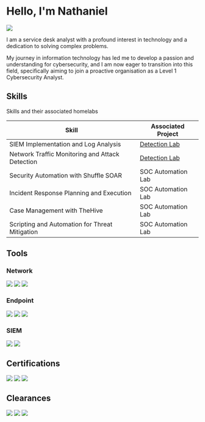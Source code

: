 # Hello, I'm Nathaniel
<a href="https://www.seek.com.au/profile/nathaniel-reich-LvlGTPKwqW"><img src="https://img.shields.io/badge/-SEEK-009900?style=for-the-badge&logo=seek&logoColor=white" /></a>

I am a service desk analyst with a profound interest in technology and a dedication to solving complex problems.

My journey in information technology has led me to develop a passion and understanding for cybersecurity, and I am now eager to transition into this field, specifically aiming to join a proactive organisation as a Level 1 Cybersecurity Analyst.

## Skills
Skills and their associated homelabs

| Skill                                         | Associated Project         |
|-----------------------------------------------|----------------------------|
| SIEM Implementation and Log Analysis          | <a href="https://google.com">Detection Lab</a>|
| Network Traffic Monitoring and Attack Detection | <a href="https://google.com">Detection Lab</a>|
| Security Automation with Shuffle SOAR         | SOC Automation Lab|
| Incident Response Planning and Execution      | SOC Automation Lab|
| Case Management with TheHive                  | SOC Automation Lab|
| Scripting and Automation for Threat Mitigation | SOC Automation Lab|

## Tools

### Network
<div>
    <img src="https://img.shields.io/badge/-Wireshark-1679A7?&style=for-the-badge&logo=Wireshark&logoColor=white" />
    <img src="https://img.shields.io/badge/-Suricata-EF3B2D?&style=for-the-badge&logo=Suricata&logoColor=white" />
    <img src="https://img.shields.io/badge/-Nmap-777BB4?&style=for-the-badge&logo=Nmap&logoColor=white" />
</div>

### Endpoint
<div>
    <img src="https://img.shields.io/badge/-Microsoft_Azure-0089D6?style=for-the-badge&logo=Microsoft%20Azure&logoColor=white" />
    <img src="https://img.shields.io/badge/-Microsoft_Defender_for_Office_365-00A4EF?&style=for-the-badge&logo=Microsoft&logoColor=white" /> 
    <img src="https://img.shields.io/badge/-Microsoft_Active_Directory-00A4EF?&style=for-the-badge&logo=Microsoft&logoColor=white" />
</div>

### SIEM
<div>
    <img src="https://img.shields.io/badge/-Splunk-000000?&style=for-the-badge&logo=Splunk&logoColor=white" />
    <img src="https://img.shields.io/badge/-SAP-005571?&style=for-the-badge&logo=SAP&logoColor=white" />
</div>

## Certifications
<div>
    <img src="https://img.shields.io/badge/-Tafe_Certificate_3_in_IT-007ACC?&style=for-the-badge" />
    <img src="https://img.shields.io/badge/-Google_Cyber_Security_Professional-FF0000?&style=for-the-badge&logo=Google&logoColor=white" />
    <img src="https://img.shields.io/badge/-ITIL_4_Foundation-000080?&style=for-the-badge" />
</div>

## Clearances
<div>
    <img src="https://img.shields.io/badge/-SAPOL_Police_Check-red?&style=for-the-badge" />
    <img src="https://img.shields.io/badge/-AGSVA_Baseline-003366?&style=for-the-badge" />
    <img src="https://img.shields.io/badge/-AGSVA_NV1-003366?&style=for-the-badge" />
</div>

